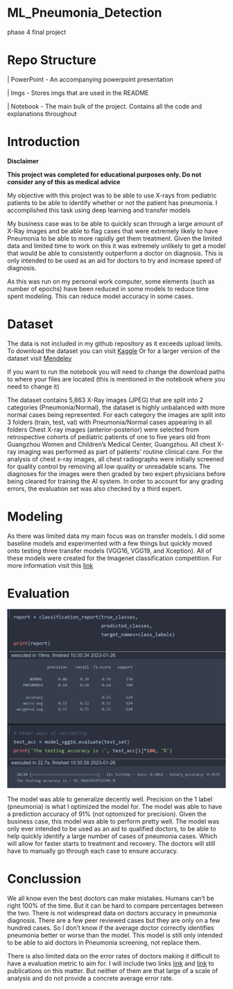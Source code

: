 # ML_Pneumonia_Detection
phase 4 final project

# Repo Structure
| PowerPoint - An accompanying powerpoint presentation

| Imgs - Stores imgs that are used in the README

| Notebook - The main bulk of the project. Contains all the code and explanations throughout

# Introduction

**Disclaimer**

**This project was completed for educational purposes only. Do not consider any of this as medical advice**

My objective with this project was to be able to use X-rays from pediatric patients to be able to identify whether or not the patient has pneumonia. I accomplished this task using deep learning and transfer models

My business case was to be able to quickly scan through a large amount of X-Ray images and be able to flag cases that were extremely likely to have Pneumonia to be able to more rapidly get them treatment. Given the limited data and limited time to work on this it was extremely unlikely to get a model that would be able to consistently outperform a doctor on diagnosis. This is only intended to be used as an aid for doctors to try and increase speed of diagnosis.

As this was run on my personal work computer, some elements (such as number of epochs) have been reduced in some models to reduce time spent modeling. This can reduce model accuracy in some cases.


# Dataset

The data is not included in my github repository as it exceeds upload limits. To download the dataset you can visit [Kaggle](https://www.kaggle.com/datasets/paultimothymooney/chest-xray-pneumonia) 
Or for a larger version of the dataset visit [Mendeley](https://data.mendeley.com/datasets/rscbjbr9sj/3) 

If you want to run the notebook you will need to change the download paths to where your files are located (this is mentioned in the notebook where you need to change it)

The dataset contains 5,863 X-Ray images (JPEG) that are split into 2 categories (Pneumonia/Normal), the dataset is highly unbalanced with more normal cases being represented. For each category the images are split into 3 folders (train, test, val) with Pneumonia/Normal cases appearing in all folders
Chest X-ray images (anterior-posterior) were selected from retrospective cohorts of pediatric patients of one to five years old from Guangzhou Women and Children’s Medical Center, Guangzhou. All chest X-ray imaging was performed as part of patients’ routine clinical care.
For the analysis of chest x-ray images, all chest radiographs were initially screened for quality control by removing all low quality or unreadable scans. The diagnoses for the images were then graded by two expert physicians before being cleared for training the AI system. In order to account for any grading errors, the evaluation set was also checked by a third expert.

# Modeling
As there was limited data my main focus was on transfer models. I did some baseline models and experimented with a few things but quickly moved onto testing three transfer models (VGG16, VGG19, and Xception). All of these models were created for the Imagenet classification competition. For more information visit this [link](https://dl.acm.org/doi/10.1145/3065386) 

# Evaluation
<img src="https://github.com/DivisiBULL/ML_Pneumonia_Detection/blob/main/imgs/classification%20report%20pneumonia%20detection.PNG">

The model was able to generalize decently well. Precision on the 1 label (pneumonia) is what I optimized the model for. The model was able to have a prediction accuracy of 91% (not optomized for precision). Given the business case, this model was able to perform pretty well. The model was only ever intended to be used as an aid to qualified doctors, to be able to help quickly identify a large number of cases of pneumonia cases. Which will allow for faster starts to treatment and recovery. The doctors will still have to manually go through each case to ensure accuracy.


# Conclussion

We all know even the best doctors can make mistakes. Humans can’t be right 100% of the time. But it can be hard to compare percentages between the two. There is not widespread data on doctors accuracy in pneumonia diagnosis. There are a few peer reviewed cases but they are only on a few hundred cases. So I don’t know if the average doctor correctly identifies pneumonia better or worse than the model. 
This model is still only intended to be able to aid doctors in Pneumonia screening, not replace them. 

There is also limited data on the error rates of doctors making it difficult to have a evaluation metric to aim for. I will include two links [link](https://pubmed.ncbi.nlm.nih.gov/18299488/) and [link](https://pubmed.ncbi.nlm.nih.gov/15759443/) to publications on this matter. But neither of them are that large of a scale of analysis and do not provide a concrete average error rate.
